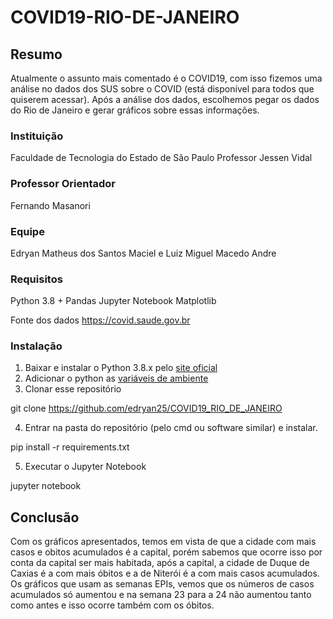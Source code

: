 # COVID19-RIO-DE-JANEIRO
## Resumo
Atualmente o assunto mais comentado é o COVID19, com isso fizemos uma análise no dados dos SUS sobre o COVID (está disponível para todos que quiserem acessar). Após a análise dos dados, escolhemos pegar os dados do Rio de Janeiro e gerar gráficos sobre essas informações.   

### Instituição
Faculdade de Tecnologia do Estado de São Paulo Professor Jessen Vidal

### Professor Orientador
Fernando Masanori

### Equipe
Edryan Matheus dos Santos Maciel e Luiz Miguel Macedo Andre

### Requisitos
Python 3.8 +
Pandas
Jupyter Notebook
Matplotlib

Fonte dos dados
https://covid.saude.gov.br

### Instalação
1. Baixar e instalar o Python 3.8.x pelo [site oficial](https://www.python.org/downloads/)
2. Adicionar o python as [variáveis de ambiente](https://datatofish.com/add-python-to-windows-path/)
3. Clonar esse repositório 

git clone https://github.com/edryan25/COVID19_RIO_DE_JANEIRO

4. Entrar na pasta do repositório (pelo cmd ou software similar) e instalar.

pip install -r requirements.txt

5. Executar o Jupyter Notebook

jupyter notebook

## Conclusão
Com os gráficos apresentados, temos em vista de que a cidade com mais casos e obitos acumulados é a capital, porém sabemos que ocorre isso por conta da capital ser mais habitada, após a capital, a cidade de Duque de Caxias é a com mais óbitos e a de Niterói é a com mais casos acumulados. Os gráficos que usam as semanas EPIs, vemos que os números de casos acumulados só aumentou e na semana 23 para a 24 não aumentou tanto como antes e isso ocorre também com os óbitos.
